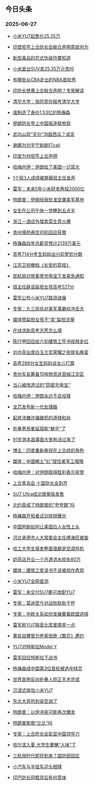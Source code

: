 ## 今日头条 
### 2025-06-27

+ [小米YU7起售价25.35万](https://www.toutiao.com/trending/7520251928975298057/?category_name=topic_innerflow&event_type=hot_board&log_pb=%257B%2522category_name%2522%253A%2522topic_innerflow%2522%252C%2522cluster_type%2522%253A%25221%2522%252C%2522enter_from%2522%253A%2522click_category%2522%252C%2522entrance_hotspot%2522%253A%2522outside%2522%252C%2522event_type%2522%253A%2522hot_board%2522%252C%2522hot_board_cluster_id%2522%253A%25227520251928975298057%2522%252C%2522hot_board_impr_id%2522%253A%2522202506270014043B7C47704B200BB1F0FD%2522%252C%2522jump_page%2522%253A%2522hot_board_page%2522%252C%2522location%2522%253A%2522news_hot_card%2522%252C%2522page_location%2522%253A%2522hot_board_page%2522%252C%2522rank%2522%253A%25221%2522%252C%2522source%2522%253A%2522trending_tab%2522%252C%2522style_id%2522%253A%252240132%2522%252C%2522title%2522%253A%2522%25E5%25B0%258F%25E7%25B1%25B3YU7%25E8%25B5%25B7%25E5%2594%25AE%25E4%25BB%25B725.35%25E4%25B8%2587%2522%257D&rank=1&style_id=40132&topic_id=7520251928975298057)

+ [印度拒签上合防长会联合声明意欲何为](https://www.toutiao.com/trending/7520169587246108196/?category_name=topic_innerflow&event_type=hot_board&log_pb=%257B%2522category_name%2522%253A%2522topic_innerflow%2522%252C%2522cluster_type%2522%253A%252213%2522%252C%2522enter_from%2522%253A%2522click_category%2522%252C%2522entrance_hotspot%2522%253A%2522outside%2522%252C%2522event_type%2522%253A%2522hot_board%2522%252C%2522hot_board_cluster_id%2522%253A%25227520169587246108196%2522%252C%2522hot_board_impr_id%2522%253A%2522202506270014043B7C47704B200BB1F0FD%2522%252C%2522jump_page%2522%253A%2522hot_board_page%2522%252C%2522location%2522%253A%2522news_hot_card%2522%252C%2522page_location%2522%253A%2522hot_board_page%2522%252C%2522rank%2522%253A%25222%2522%252C%2522source%2522%253A%2522trending_tab%2522%252C%2522style_id%2522%253A%252240132%2522%252C%2522title%2522%253A%2522%25E5%258D%25B0%25E5%25BA%25A6%25E6%258B%2592%25E7%25AD%25BE%25E4%25B8%258A%25E5%2590%2588%25E9%2598%25B2%25E9%2595%25BF%25E4%25BC%259A%25E8%2581%2594%25E5%2590%2588%25E5%25A3%25B0%25E6%2598%258E%25E6%2584%258F%25E6%25AC%25B2%25E4%25BD%2595%25E4%25B8%25BA%2522%257D&rank=2&style_id=40132&topic_id=7520169587246108196)

+ [新型毒品的花式伪装你要知道](https://www.toutiao.com/video/7520182144321339955)

+ [小米首台SUV卖25.35万元贵吗](https://www.toutiao.com/trending/7520254753058590217/?category_name=topic_innerflow&event_type=hot_board&log_pb=%257B%2522category_name%2522%253A%2522topic_innerflow%2522%252C%2522cluster_type%2522%253A%25222%2522%252C%2522enter_from%2522%253A%2522click_category%2522%252C%2522entrance_hotspot%2522%253A%2522outside%2522%252C%2522event_type%2522%253A%2522hot_board%2522%252C%2522hot_board_cluster_id%2522%253A%25227520254753058590217%2522%252C%2522hot_board_impr_id%2522%253A%2522202506270014043B7C47704B200BB1F0FD%2522%252C%2522jump_page%2522%253A%2522hot_board_page%2522%252C%2522location%2522%253A%2522news_hot_card%2522%252C%2522page_location%2522%253A%2522hot_board_page%2522%252C%2522rank%2522%253A%25224%2522%252C%2522source%2522%253A%2522trending_tab%2522%252C%2522style_id%2522%253A%252240132%2522%252C%2522title%2522%253A%2522%25E5%25B0%258F%25E7%25B1%25B3%25E9%25A6%2596%25E5%258F%25B0SUV%25E5%258D%259625.35%25E4%25B8%2587%25E5%2585%2583%25E8%25B4%25B5%25E5%2590%2597%2522%257D&rank=4&style_id=40132&topic_id=7520254753058590217)

+ [有哪些从CBA走出的NBA首轮秀](https://www.toutiao.com/trending/7520080262722650153/?category_name=topic_innerflow&event_type=hot_board&log_pb=%257B%2522category_name%2522%253A%2522topic_innerflow%2522%252C%2522cluster_type%2522%253A%25226%2522%252C%2522enter_from%2522%253A%2522click_category%2522%252C%2522entrance_hotspot%2522%253A%2522outside%2522%252C%2522event_type%2522%253A%2522hot_board%2522%252C%2522hot_board_cluster_id%2522%253A%25227520080262722650153%2522%252C%2522hot_board_impr_id%2522%253A%2522202506270014043B7C47704B200BB1F0FD%2522%252C%2522jump_page%2522%253A%2522hot_board_page%2522%252C%2522location%2522%253A%2522news_hot_card%2522%252C%2522page_location%2522%253A%2522hot_board_page%2522%252C%2522rank%2522%253A%25225%2522%252C%2522source%2522%253A%2522trending_tab%2522%252C%2522style_id%2522%253A%252240132%2522%252C%2522title%2522%253A%2522%25E6%259C%2589%25E5%2593%25AA%25E4%25BA%259B%25E4%25BB%258ECBA%25E8%25B5%25B0%25E5%2587%25BA%25E7%259A%2584NBA%25E9%25A6%2596%25E8%25BD%25AE%25E7%25A7%2580%2522%257D&rank=5&style_id=40132&topic_id=7520080262722650153)

+ [印防长搅黄上合联合声明？专家解读](https://www.toutiao.com/trending/7520187775543414308/?category_name=topic_innerflow&event_type=hot_board&log_pb=%257B%2522category_name%2522%253A%2522topic_innerflow%2522%252C%2522cluster_type%2522%253A%252213%2522%252C%2522enter_from%2522%253A%2522click_category%2522%252C%2522entrance_hotspot%2522%253A%2522outside%2522%252C%2522event_type%2522%253A%2522hot_board%2522%252C%2522hot_board_cluster_id%2522%253A%25227520187775543414308%2522%252C%2522hot_board_impr_id%2522%253A%2522202506270014043B7C47704B200BB1F0FD%2522%252C%2522jump_page%2522%253A%2522hot_board_page%2522%252C%2522location%2522%253A%2522news_hot_card%2522%252C%2522page_location%2522%253A%2522hot_board_page%2522%252C%2522rank%2522%253A%25226%2522%252C%2522source%2522%253A%2522trending_tab%2522%252C%2522style_id%2522%253A%252240132%2522%252C%2522title%2522%253A%2522%25E5%258D%25B0%25E9%2598%25B2%25E9%2595%25BF%25E6%2590%2585%25E9%25BB%2584%25E4%25B8%258A%25E5%2590%2588%25E8%2581%2594%25E5%2590%2588%25E5%25A3%25B0%25E6%2598%258E%25EF%25BC%259F%25E4%25B8%2593%25E5%25AE%25B6%25E8%25A7%25A3%25E8%25AF%25BB%2522%257D&rank=6&style_id=40132&topic_id=7520187775543414308)

+ [清华大学：我同意你报考清华大学](https://www.toutiao.com/trending/7519676493371293735/?category_name=topic_innerflow&event_type=hot_board&log_pb=%257B%2522category_name%2522%253A%2522topic_innerflow%2522%252C%2522cluster_type%2522%253A%25221%2522%252C%2522enter_from%2522%253A%2522click_category%2522%252C%2522entrance_hotspot%2522%253A%2522outside%2522%252C%2522event_type%2522%253A%2522hot_board%2522%252C%2522hot_board_cluster_id%2522%253A%25227519676493371293735%2522%252C%2522hot_board_impr_id%2522%253A%2522202506270014043B7C47704B200BB1F0FD%2522%252C%2522jump_page%2522%253A%2522hot_board_page%2522%252C%2522location%2522%253A%2522news_hot_card%2522%252C%2522page_location%2522%253A%2522hot_board_page%2522%252C%2522rank%2522%253A%25227%2522%252C%2522source%2522%253A%2522trending_tab%2522%252C%2522style_id%2522%253A%252240132%2522%252C%2522title%2522%253A%2522%25E6%25B8%2585%25E5%258D%258E%25E5%25A4%25A7%25E5%25AD%25A6%25EF%25BC%259A%25E6%2588%2591%25E5%2590%258C%25E6%2584%258F%25E4%25BD%25A0%25E6%258A%25A5%25E8%2580%2583%25E6%25B8%2585%25E5%258D%258E%25E5%25A4%25A7%25E5%25AD%25A6%2522%257D&rank=7&style_id=40132&topic_id=7519676493371293735)

+ [谁制造了身价1.53亿的杨瀚森](https://www.toutiao.com/trending/7520133750194179620/?category_name=topic_innerflow&event_type=hot_board&log_pb=%257B%2522category_name%2522%253A%2522topic_innerflow%2522%252C%2522cluster_type%2522%253A%252213%2522%252C%2522enter_from%2522%253A%2522click_category%2522%252C%2522entrance_hotspot%2522%253A%2522outside%2522%252C%2522event_type%2522%253A%2522hot_board%2522%252C%2522hot_board_cluster_id%2522%253A%25227520133750194179620%2522%252C%2522hot_board_impr_id%2522%253A%2522202506270014043B7C47704B200BB1F0FD%2522%252C%2522jump_page%2522%253A%2522hot_board_page%2522%252C%2522location%2522%253A%2522news_hot_card%2522%252C%2522page_location%2522%253A%2522hot_board_page%2522%252C%2522rank%2522%253A%25228%2522%252C%2522source%2522%253A%2522trending_tab%2522%252C%2522style_id%2522%253A%252240132%2522%252C%2522title%2522%253A%2522%25E8%25B0%2581%25E5%2588%25B6%25E9%2580%25A0%25E4%25BA%2586%25E8%25BA%25AB%25E4%25BB%25B71.53%25E4%25BA%25BF%25E7%259A%2584%25E6%259D%25A8%25E7%2580%259A%25E6%25A3%25AE%2522%257D&rank=8&style_id=40132&topic_id=7520133750194179620)

+ [伊朗防长登上中国驱逐舰参观](https://www.toutiao.com/trending/7519807900039561227/?category_name=topic_innerflow&event_type=hot_board&log_pb=%257B%2522category_name%2522%253A%2522topic_innerflow%2522%252C%2522cluster_type%2522%253A%25222%2522%252C%2522enter_from%2522%253A%2522click_category%2522%252C%2522entrance_hotspot%2522%253A%2522outside%2522%252C%2522event_type%2522%253A%2522hot_board%2522%252C%2522hot_board_cluster_id%2522%253A%25227519807900039561227%2522%252C%2522hot_board_impr_id%2522%253A%2522202506270014043B7C47704B200BB1F0FD%2522%252C%2522jump_page%2522%253A%2522hot_board_page%2522%252C%2522location%2522%253A%2522news_hot_card%2522%252C%2522page_location%2522%253A%2522hot_board_page%2522%252C%2522rank%2522%253A%25229%2522%252C%2522source%2522%253A%2522trending_tab%2522%252C%2522style_id%2522%253A%252240132%2522%252C%2522title%2522%253A%2522%25E4%25BC%258A%25E6%259C%2597%25E9%2598%25B2%25E9%2595%25BF%25E7%2599%25BB%25E4%25B8%258A%25E4%25B8%25AD%25E5%259B%25BD%25E9%25A9%25B1%25E9%2580%2590%25E8%2588%25B0%25E5%258F%2582%25E8%25A7%2582%2522%257D&rank=9&style_id=40132&topic_id=7519807900039561227)

+ [武功山现“天价”泡面西瓜？谣言](https://www.toutiao.com/trending/7520047445863137331/?category_name=topic_innerflow&event_type=hot_board&log_pb=%257B%2522category_name%2522%253A%2522topic_innerflow%2522%252C%2522cluster_type%2522%253A%25226%2522%252C%2522enter_from%2522%253A%2522click_category%2522%252C%2522entrance_hotspot%2522%253A%2522outside%2522%252C%2522event_type%2522%253A%2522hot_board%2522%252C%2522hot_board_cluster_id%2522%253A%25227520047445863137331%2522%252C%2522hot_board_impr_id%2522%253A%2522202506270014043B7C47704B200BB1F0FD%2522%252C%2522jump_page%2522%253A%2522hot_board_page%2522%252C%2522location%2522%253A%2522news_hot_card%2522%252C%2522page_location%2522%253A%2522hot_board_page%2522%252C%2522rank%2522%253A%252210%2522%252C%2522source%2522%253A%2522trending_tab%2522%252C%2522style_id%2522%253A%252240132%2522%252C%2522title%2522%253A%2522%25E6%25AD%25A6%25E5%258A%259F%25E5%25B1%25B1%25E7%258E%25B0%25E2%2580%259C%25E5%25A4%25A9%25E4%25BB%25B7%25E2%2580%259D%25E6%25B3%25A1%25E9%259D%25A2%25E8%25A5%25BF%25E7%2593%259C%25EF%25BC%259F%25E8%25B0%25A3%25E8%25A8%2580%2522%257D&rank=10&style_id=40132&topic_id=7520047445863137331)

+ [谢娜为刘宇宁新剧打call](https://www.toutiao.com/trending/7520186107485650998/?category_name=topic_innerflow&event_type=hot_board&log_pb=%257B%2522category_name%2522%253A%2522topic_innerflow%2522%252C%2522cluster_type%2522%253A%25226%2522%252C%2522enter_from%2522%253A%2522click_category%2522%252C%2522entrance_hotspot%2522%253A%2522outside%2522%252C%2522event_type%2522%253A%2522hot_board%2522%252C%2522hot_board_cluster_id%2522%253A%25227520186107485650998%2522%252C%2522hot_board_impr_id%2522%253A%2522202506270014043B7C47704B200BB1F0FD%2522%252C%2522jump_page%2522%253A%2522hot_board_page%2522%252C%2522location%2522%253A%2522news_hot_card%2522%252C%2522page_location%2522%253A%2522hot_board_page%2522%252C%2522rank%2522%253A%252211%2522%252C%2522source%2522%253A%2522trending_tab%2522%252C%2522style_id%2522%253A%252240132%2522%252C%2522title%2522%253A%2522%25E8%25B0%25A2%25E5%25A8%259C%25E4%25B8%25BA%25E5%2588%2598%25E5%25AE%2587%25E5%25AE%2581%25E6%2596%25B0%25E5%2589%25A7%25E6%2589%2593call%2522%257D&rank=11&style_id=40132&topic_id=7520186107485650998)

+ [印度为何拒签上合声明](https://www.toutiao.com/trending/7520204520857538111/?category_name=topic_innerflow&event_type=hot_board&log_pb=%257B%2522category_name%2522%253A%2522topic_innerflow%2522%252C%2522cluster_type%2522%253A%252213%2522%252C%2522enter_from%2522%253A%2522click_category%2522%252C%2522entrance_hotspot%2522%253A%2522outside%2522%252C%2522event_type%2522%253A%2522hot_board%2522%252C%2522hot_board_cluster_id%2522%253A%25227520204520857538111%2522%252C%2522hot_board_impr_id%2522%253A%2522202506270014043B7C47704B200BB1F0FD%2522%252C%2522jump_page%2522%253A%2522hot_board_page%2522%252C%2522location%2522%253A%2522news_hot_card%2522%252C%2522page_location%2522%253A%2522hot_board_page%2522%252C%2522rank%2522%253A%252212%2522%252C%2522source%2522%253A%2522trending_tab%2522%252C%2522style_id%2522%253A%252240132%2522%252C%2522title%2522%253A%2522%25E5%258D%25B0%25E5%25BA%25A6%25E4%25B8%25BA%25E4%25BD%2595%25E6%258B%2592%25E7%25AD%25BE%25E4%25B8%258A%25E5%2590%2588%25E5%25A3%25B0%25E6%2598%258E%2522%257D&rank=12&style_id=40132&topic_id=7520204520857538111)

+ [哈梅内伊：伊朗给了美国一记耳光](https://www.toutiao.com/trending/7520225848742546990/?category_name=topic_innerflow&event_type=hot_board&log_pb=%257B%2522category_name%2522%253A%2522topic_innerflow%2522%252C%2522cluster_type%2522%253A%25222%2522%252C%2522enter_from%2522%253A%2522click_category%2522%252C%2522entrance_hotspot%2522%253A%2522outside%2522%252C%2522event_type%2522%253A%2522hot_board%2522%252C%2522hot_board_cluster_id%2522%253A%25227520225848742546990%2522%252C%2522hot_board_impr_id%2522%253A%2522202506270014043B7C47704B200BB1F0FD%2522%252C%2522jump_page%2522%253A%2522hot_board_page%2522%252C%2522location%2522%253A%2522news_hot_card%2522%252C%2522page_location%2522%253A%2522hot_board_page%2522%252C%2522rank%2522%253A%252213%2522%252C%2522source%2522%253A%2522trending_tab%2522%252C%2522style_id%2522%253A%252240132%2522%252C%2522title%2522%253A%2522%25E5%2593%2588%25E6%25A2%2585%25E5%2586%2585%25E4%25BC%258A%25EF%25BC%259A%25E4%25BC%258A%25E6%259C%2597%25E7%25BB%2599%25E4%25BA%2586%25E7%25BE%258E%25E5%259B%25BD%25E4%25B8%2580%25E8%25AE%25B0%25E8%2580%25B3%25E5%2585%2589%2522%257D&rank=13&style_id=40132&topic_id=7520225848742546990)

+ [1个班3人成绩被屏蔽班主任发声](https://www.toutiao.com/trending/7519504552064827433/?category_name=topic_innerflow&event_type=hot_board&log_pb=%257B%2522category_name%2522%253A%2522topic_innerflow%2522%252C%2522cluster_type%2522%253A%25221%2522%252C%2522enter_from%2522%253A%2522click_category%2522%252C%2522entrance_hotspot%2522%253A%2522outside%2522%252C%2522event_type%2522%253A%2522hot_board%2522%252C%2522hot_board_cluster_id%2522%253A%25227519504552064827433%2522%252C%2522hot_board_impr_id%2522%253A%2522202506270014043B7C47704B200BB1F0FD%2522%252C%2522jump_page%2522%253A%2522hot_board_page%2522%252C%2522location%2522%253A%2522news_hot_card%2522%252C%2522page_location%2522%253A%2522hot_board_page%2522%252C%2522rank%2522%253A%252214%2522%252C%2522source%2522%253A%2522trending_tab%2522%252C%2522style_id%2522%253A%252240132%2522%252C%2522title%2522%253A%25221%25E4%25B8%25AA%25E7%258F%25AD3%25E4%25BA%25BA%25E6%2588%2590%25E7%25BB%25A9%25E8%25A2%25AB%25E5%25B1%258F%25E8%2594%25BD%25E7%258F%25AD%25E4%25B8%25BB%25E4%25BB%25BB%25E5%258F%2591%25E5%25A3%25B0%2522%257D&rank=14&style_id=40132&topic_id=7519504552064827433)

+ [雷军：未来5年小米研发再投2000亿](https://www.toutiao.com/trending/7520224972363795977/?category_name=topic_innerflow&event_type=hot_board&log_pb=%257B%2522category_name%2522%253A%2522topic_innerflow%2522%252C%2522cluster_type%2522%253A%25222%2522%252C%2522enter_from%2522%253A%2522click_category%2522%252C%2522entrance_hotspot%2522%253A%2522outside%2522%252C%2522event_type%2522%253A%2522hot_board%2522%252C%2522hot_board_cluster_id%2522%253A%25227520224972363795977%2522%252C%2522hot_board_impr_id%2522%253A%2522202506270014043B7C47704B200BB1F0FD%2522%252C%2522jump_page%2522%253A%2522hot_board_page%2522%252C%2522location%2522%253A%2522news_hot_card%2522%252C%2522page_location%2522%253A%2522hot_board_page%2522%252C%2522rank%2522%253A%252215%2522%252C%2522source%2522%253A%2522trending_tab%2522%252C%2522style_id%2522%253A%252240132%2522%252C%2522title%2522%253A%2522%25E9%259B%25B7%25E5%2586%259B%25EF%25BC%259A%25E6%259C%25AA%25E6%259D%25A55%25E5%25B9%25B4%25E5%25B0%258F%25E7%25B1%25B3%25E7%25A0%2594%25E5%258F%2591%25E5%2586%258D%25E6%258A%25952000%25E4%25BA%25BF%2522%257D&rank=15&style_id=40132&topic_id=7520224972363795977)

+ [特朗普：伊朗经我批准空袭美军基地](https://www.toutiao.com/trending/7519919457469693989/?category_name=topic_innerflow&event_type=hot_board&log_pb=%257B%2522category_name%2522%253A%2522topic_innerflow%2522%252C%2522cluster_type%2522%253A%25222%2522%252C%2522enter_from%2522%253A%2522click_category%2522%252C%2522entrance_hotspot%2522%253A%2522outside%2522%252C%2522event_type%2522%253A%2522hot_board%2522%252C%2522hot_board_cluster_id%2522%253A%25227519919457469693989%2522%252C%2522hot_board_impr_id%2522%253A%2522202506270014043B7C47704B200BB1F0FD%2522%252C%2522jump_page%2522%253A%2522hot_board_page%2522%252C%2522location%2522%253A%2522news_hot_card%2522%252C%2522page_location%2522%253A%2522hot_board_page%2522%252C%2522rank%2522%253A%252216%2522%252C%2522source%2522%253A%2522trending_tab%2522%252C%2522style_id%2522%253A%252240132%2522%252C%2522title%2522%253A%2522%25E7%2589%25B9%25E6%259C%2597%25E6%2599%25AE%25EF%25BC%259A%25E4%25BC%258A%25E6%259C%2597%25E7%25BB%258F%25E6%2588%2591%25E6%2589%25B9%25E5%2587%2586%25E7%25A9%25BA%25E8%25A2%25AD%25E7%25BE%258E%25E5%2586%259B%25E5%259F%25BA%25E5%259C%25B0%2522%257D&rank=16&style_id=40132&topic_id=7519919457469693989)

+ [女生在公司午休一觉睡到五点半](https://www.toutiao.com/trending/7519714766681292854/?category_name=topic_innerflow&event_type=hot_board&log_pb=%257B%2522category_name%2522%253A%2522topic_innerflow%2522%252C%2522cluster_type%2522%253A%25226%2522%252C%2522enter_from%2522%253A%2522click_category%2522%252C%2522entrance_hotspot%2522%253A%2522outside%2522%252C%2522event_type%2522%253A%2522hot_board%2522%252C%2522hot_board_cluster_id%2522%253A%25227519714766681292854%2522%252C%2522hot_board_impr_id%2522%253A%2522202506270014043B7C47704B200BB1F0FD%2522%252C%2522jump_page%2522%253A%2522hot_board_page%2522%252C%2522location%2522%253A%2522news_hot_card%2522%252C%2522page_location%2522%253A%2522hot_board_page%2522%252C%2522rank%2522%253A%252217%2522%252C%2522source%2522%253A%2522trending_tab%2522%252C%2522style_id%2522%253A%252240132%2522%252C%2522title%2522%253A%2522%25E5%25A5%25B3%25E7%2594%259F%25E5%259C%25A8%25E5%2585%25AC%25E5%258F%25B8%25E5%258D%2588%25E4%25BC%2591%25E4%25B8%2580%25E8%25A7%2589%25E7%259D%25A1%25E5%2588%25B0%25E4%25BA%2594%25E7%2582%25B9%25E5%258D%258A%2522%257D&rank=17&style_id=40132&topic_id=7519714766681292854)

+ [浙江一酒店外摆卖菜生意火爆](https://www.toutiao.com/trending/7520084863324815396/?category_name=topic_innerflow&event_type=hot_board&log_pb=%257B%2522category_name%2522%253A%2522topic_innerflow%2522%252C%2522cluster_type%2522%253A%25226%2522%252C%2522enter_from%2522%253A%2522click_category%2522%252C%2522entrance_hotspot%2522%253A%2522outside%2522%252C%2522event_type%2522%253A%2522hot_board%2522%252C%2522hot_board_cluster_id%2522%253A%25227520084863324815396%2522%252C%2522hot_board_impr_id%2522%253A%2522202506270014043B7C47704B200BB1F0FD%2522%252C%2522jump_page%2522%253A%2522hot_board_page%2522%252C%2522location%2522%253A%2522news_hot_card%2522%252C%2522page_location%2522%253A%2522hot_board_page%2522%252C%2522rank%2522%253A%252218%2522%252C%2522source%2522%253A%2522trending_tab%2522%252C%2522style_id%2522%253A%252240132%2522%252C%2522title%2522%253A%2522%25E6%25B5%2599%25E6%25B1%259F%25E4%25B8%2580%25E9%2585%2592%25E5%25BA%2597%25E5%25A4%2596%25E6%2591%2586%25E5%258D%2596%25E8%258F%259C%25E7%2594%259F%25E6%2584%258F%25E7%2581%25AB%25E7%2588%2586%2522%257D&rank=18&style_id=40132&topic_id=7520084863324815396)

+ [贵州塌桥悬空司机回应获救](https://www.toutiao.com/trending/7519535409253695499/?category_name=topic_innerflow&event_type=hot_board&log_pb=%257B%2522category_name%2522%253A%2522topic_innerflow%2522%252C%2522cluster_type%2522%253A%25221%2522%252C%2522enter_from%2522%253A%2522click_category%2522%252C%2522entrance_hotspot%2522%253A%2522outside%2522%252C%2522event_type%2522%253A%2522hot_board%2522%252C%2522hot_board_cluster_id%2522%253A%25227519535409253695499%2522%252C%2522hot_board_impr_id%2522%253A%2522202506270014043B7C47704B200BB1F0FD%2522%252C%2522jump_page%2522%253A%2522hot_board_page%2522%252C%2522location%2522%253A%2522news_hot_card%2522%252C%2522page_location%2522%253A%2522hot_board_page%2522%252C%2522rank%2522%253A%252219%2522%252C%2522source%2522%253A%2522trending_tab%2522%252C%2522style_id%2522%253A%252240132%2522%252C%2522title%2522%253A%2522%25E8%25B4%25B5%25E5%25B7%259E%25E5%25A1%258C%25E6%25A1%25A5%25E6%2582%25AC%25E7%25A9%25BA%25E5%258F%25B8%25E6%259C%25BA%25E5%259B%259E%25E5%25BA%2594%25E8%258E%25B7%25E6%2595%2591%2522%257D&rank=19&style_id=40132&topic_id=7519535409253695499)

+ [杨瀚森四年总薪资预计2139万美元](https://www.toutiao.com/trending/7520077390572408371/?category_name=topic_innerflow&event_type=hot_board&log_pb=%257B%2522category_name%2522%253A%2522topic_innerflow%2522%252C%2522cluster_type%2522%253A%25222%2522%252C%2522enter_from%2522%253A%2522click_category%2522%252C%2522entrance_hotspot%2522%253A%2522outside%2522%252C%2522event_type%2522%253A%2522hot_board%2522%252C%2522hot_board_cluster_id%2522%253A%25227520077390572408371%2522%252C%2522hot_board_impr_id%2522%253A%2522202506270014043B7C47704B200BB1F0FD%2522%252C%2522jump_page%2522%253A%2522hot_board_page%2522%252C%2522location%2522%253A%2522news_hot_card%2522%252C%2522page_location%2522%253A%2522hot_board_page%2522%252C%2522rank%2522%253A%252220%2522%252C%2522source%2522%253A%2522trending_tab%2522%252C%2522style_id%2522%253A%252240132%2522%252C%2522title%2522%253A%2522%25E6%259D%25A8%25E7%2580%259A%25E6%25A3%25AE%25E5%259B%259B%25E5%25B9%25B4%25E6%2580%25BB%25E8%2596%25AA%25E8%25B5%2584%25E9%25A2%2584%25E8%25AE%25A12139%25E4%25B8%2587%25E7%25BE%258E%25E5%2585%2583%2522%257D&rank=20&style_id=40132&topic_id=7520077390572408371)

+ [高考714分考生妈妈出分前梦到分数](https://www.toutiao.com/trending/7519708791001612338/?category_name=topic_innerflow&event_type=hot_board&log_pb=%257B%2522category_name%2522%253A%2522topic_innerflow%2522%252C%2522cluster_type%2522%253A%25226%2522%252C%2522enter_from%2522%253A%2522click_category%2522%252C%2522entrance_hotspot%2522%253A%2522outside%2522%252C%2522event_type%2522%253A%2522hot_board%2522%252C%2522hot_board_cluster_id%2522%253A%25227519708791001612338%2522%252C%2522hot_board_impr_id%2522%253A%2522202506270014043B7C47704B200BB1F0FD%2522%252C%2522jump_page%2522%253A%2522hot_board_page%2522%252C%2522location%2522%253A%2522news_hot_card%2522%252C%2522page_location%2522%253A%2522hot_board_page%2522%252C%2522rank%2522%253A%252221%2522%252C%2522source%2522%253A%2522trending_tab%2522%252C%2522style_id%2522%253A%252240132%2522%252C%2522title%2522%253A%2522%25E9%25AB%2598%25E8%2580%2583714%25E5%2588%2586%25E8%2580%2583%25E7%2594%259F%25E5%25A6%2588%25E5%25A6%2588%25E5%2587%25BA%25E5%2588%2586%25E5%2589%258D%25E6%25A2%25A6%25E5%2588%25B0%25E5%2588%2586%25E6%2595%25B0%2522%257D&rank=21&style_id=40132&topic_id=7519708791001612338)

+ [江苏卫视撤档《长安的荔枝》](https://www.toutiao.com/trending/7520038266557644819/?category_name=topic_innerflow&event_type=hot_board&log_pb=%257B%2522category_name%2522%253A%2522topic_innerflow%2522%252C%2522cluster_type%2522%253A%25226%2522%252C%2522enter_from%2522%253A%2522click_category%2522%252C%2522entrance_hotspot%2522%253A%2522outside%2522%252C%2522event_type%2522%253A%2522hot_board%2522%252C%2522hot_board_cluster_id%2522%253A%25227520038266557644819%2522%252C%2522hot_board_impr_id%2522%253A%2522202506270014043B7C47704B200BB1F0FD%2522%252C%2522jump_page%2522%253A%2522hot_board_page%2522%252C%2522location%2522%253A%2522news_hot_card%2522%252C%2522page_location%2522%253A%2522hot_board_page%2522%252C%2522rank%2522%253A%252222%2522%252C%2522source%2522%253A%2522trending_tab%2522%252C%2522style_id%2522%253A%252240132%2522%252C%2522title%2522%253A%2522%25E6%25B1%259F%25E8%258B%258F%25E5%258D%25AB%25E8%25A7%2586%25E6%2592%25A4%25E6%25A1%25A3%25E3%2580%258A%25E9%2595%25BF%25E5%25AE%2589%25E7%259A%2584%25E8%258D%2594%25E6%259E%259D%25E3%2580%258B%2522%257D&rank=22&style_id=40132&topic_id=7520038266557644819)

+ [民航局对旅客带充电宝下发紧急通知](https://www.toutiao.com/trending/7520119702333423635/?category_name=topic_innerflow&event_type=hot_board&log_pb=%257B%2522category_name%2522%253A%2522topic_innerflow%2522%252C%2522cluster_type%2522%253A%25222%2522%252C%2522enter_from%2522%253A%2522click_category%2522%252C%2522entrance_hotspot%2522%253A%2522outside%2522%252C%2522event_type%2522%253A%2522hot_board%2522%252C%2522hot_board_cluster_id%2522%253A%25227520119702333423635%2522%252C%2522hot_board_impr_id%2522%253A%2522202506270014043B7C47704B200BB1F0FD%2522%252C%2522jump_page%2522%253A%2522hot_board_page%2522%252C%2522location%2522%253A%2522news_hot_card%2522%252C%2522page_location%2522%253A%2522hot_board_page%2522%252C%2522rank%2522%253A%252223%2522%252C%2522source%2522%253A%2522trending_tab%2522%252C%2522style_id%2522%253A%252240132%2522%252C%2522title%2522%253A%2522%25E6%25B0%2591%25E8%2588%25AA%25E5%25B1%2580%25E5%25AF%25B9%25E6%2597%2585%25E5%25AE%25A2%25E5%25B8%25A6%25E5%2585%2585%25E7%2594%25B5%25E5%25AE%259D%25E4%25B8%258B%25E5%258F%2591%25E7%25B4%25A7%25E6%2580%25A5%25E9%2580%259A%25E7%259F%25A5%2522%257D&rank=23&style_id=40132&topic_id=7520119702333423635)

+ [班主任辟谣扁担女孩高考527分](https://www.toutiao.com/trending/7519446541258637351/?category_name=topic_innerflow&event_type=hot_board&log_pb=%257B%2522category_name%2522%253A%2522topic_innerflow%2522%252C%2522cluster_type%2522%253A%25226%2522%252C%2522enter_from%2522%253A%2522click_category%2522%252C%2522entrance_hotspot%2522%253A%2522outside%2522%252C%2522event_type%2522%253A%2522hot_board%2522%252C%2522hot_board_cluster_id%2522%253A%25227519446541258637351%2522%252C%2522hot_board_impr_id%2522%253A%2522202506270014043B7C47704B200BB1F0FD%2522%252C%2522jump_page%2522%253A%2522hot_board_page%2522%252C%2522location%2522%253A%2522news_hot_card%2522%252C%2522page_location%2522%253A%2522hot_board_page%2522%252C%2522rank%2522%253A%252224%2522%252C%2522source%2522%253A%2522trending_tab%2522%252C%2522style_id%2522%253A%252240132%2522%252C%2522title%2522%253A%2522%25E7%258F%25AD%25E4%25B8%25BB%25E4%25BB%25BB%25E8%25BE%259F%25E8%25B0%25A3%25E6%2589%2581%25E6%258B%2585%25E5%25A5%25B3%25E5%25AD%25A9%25E9%25AB%2598%25E8%2580%2583527%25E5%2588%2586%2522%257D&rank=24&style_id=40132&topic_id=7519446541258637351)

+ [雷军公布小米YU7路测进展](https://www.toutiao.com/trending/7519406024630485028/?category_name=topic_innerflow&event_type=hot_board&log_pb=%257B%2522category_name%2522%253A%2522topic_innerflow%2522%252C%2522cluster_type%2522%253A%25226%2522%252C%2522enter_from%2522%253A%2522click_category%2522%252C%2522entrance_hotspot%2522%253A%2522outside%2522%252C%2522event_type%2522%253A%2522hot_board%2522%252C%2522hot_board_cluster_id%2522%253A%25227519406024630485028%2522%252C%2522hot_board_impr_id%2522%253A%2522202506270014043B7C47704B200BB1F0FD%2522%252C%2522jump_page%2522%253A%2522hot_board_page%2522%252C%2522location%2522%253A%2522news_hot_card%2522%252C%2522page_location%2522%253A%2522hot_board_page%2522%252C%2522rank%2522%253A%252225%2522%252C%2522source%2522%253A%2522trending_tab%2522%252C%2522style_id%2522%253A%252240132%2522%252C%2522title%2522%253A%2522%25E9%259B%25B7%25E5%2586%259B%25E5%2585%25AC%25E5%25B8%2583%25E5%25B0%258F%25E7%25B1%25B3YU7%25E8%25B7%25AF%25E6%25B5%258B%25E8%25BF%259B%25E5%25B1%2595%2522%257D&rank=25&style_id=40132&topic_id=7519406024630485028)

+ [专家：九三阅兵对美军事霸权冲击大](https://www.toutiao.com/trending/7520117464538025510/?category_name=topic_innerflow&event_type=hot_board&log_pb=%257B%2522category_name%2522%253A%2522topic_innerflow%2522%252C%2522cluster_type%2522%253A%252213%2522%252C%2522enter_from%2522%253A%2522click_category%2522%252C%2522entrance_hotspot%2522%253A%2522outside%2522%252C%2522event_type%2522%253A%2522hot_board%2522%252C%2522hot_board_cluster_id%2522%253A%25227520117464538025510%2522%252C%2522hot_board_impr_id%2522%253A%2522202506270014043B7C47704B200BB1F0FD%2522%252C%2522jump_page%2522%253A%2522hot_board_page%2522%252C%2522location%2522%253A%2522news_hot_card%2522%252C%2522page_location%2522%253A%2522hot_board_page%2522%252C%2522rank%2522%253A%252226%2522%252C%2522source%2522%253A%2522trending_tab%2522%252C%2522style_id%2522%253A%252240132%2522%252C%2522title%2522%253A%2522%25E4%25B8%2593%25E5%25AE%25B6%25EF%25BC%259A%25E4%25B9%259D%25E4%25B8%2589%25E9%2598%2585%25E5%2585%25B5%25E5%25AF%25B9%25E7%25BE%258E%25E5%2586%259B%25E4%25BA%258B%25E9%259C%25B8%25E6%259D%2583%25E5%2586%25B2%25E5%2587%25BB%25E5%25A4%25A7%2522%257D&rank=26&style_id=40132&topic_id=7520117464538025510)

+ [媒体赞扁担女孩不“卖”扁担流量](https://www.toutiao.com/trending/7519538470956744754/?category_name=topic_innerflow&event_type=hot_board&log_pb=%257B%2522category_name%2522%253A%2522topic_innerflow%2522%252C%2522cluster_type%2522%253A%25220%2522%252C%2522enter_from%2522%253A%2522click_category%2522%252C%2522entrance_hotspot%2522%253A%2522outside%2522%252C%2522event_type%2522%253A%2522hot_board%2522%252C%2522hot_board_cluster_id%2522%253A%25227519538470956744754%2522%252C%2522hot_board_impr_id%2522%253A%2522202506270014043B7C47704B200BB1F0FD%2522%252C%2522jump_page%2522%253A%2522hot_board_page%2522%252C%2522location%2522%253A%2522news_hot_card%2522%252C%2522page_location%2522%253A%2522hot_board_page%2522%252C%2522rank%2522%253A%252227%2522%252C%2522source%2522%253A%2522trending_tab%2522%252C%2522style_id%2522%253A%252240132%2522%252C%2522title%2522%253A%2522%25E5%25AA%2592%25E4%25BD%2593%25E8%25B5%259E%25E6%2589%2581%25E6%258B%2585%25E5%25A5%25B3%25E5%25AD%25A9%25E4%25B8%258D%25E2%2580%259C%25E5%258D%2596%25E2%2580%259D%25E6%2589%2581%25E6%258B%2585%25E6%25B5%2581%25E9%2587%258F%2522%257D&rank=27&style_id=40132&topic_id=7519538470956744754)

+ [在线求助高考志愿怎么填](https://www.toutiao.com/trending/7519517537672036406/?category_name=topic_innerflow&event_type=hot_board&log_pb=%257B%2522category_name%2522%253A%2522topic_innerflow%2522%252C%2522cluster_type%2522%253A%25221%2522%252C%2522enter_from%2522%253A%2522click_category%2522%252C%2522entrance_hotspot%2522%253A%2522outside%2522%252C%2522event_type%2522%253A%2522hot_board%2522%252C%2522hot_board_cluster_id%2522%253A%25227519517537672036406%2522%252C%2522hot_board_impr_id%2522%253A%2522202506270014043B7C47704B200BB1F0FD%2522%252C%2522jump_page%2522%253A%2522hot_board_page%2522%252C%2522location%2522%253A%2522news_hot_card%2522%252C%2522page_location%2522%253A%2522hot_board_page%2522%252C%2522rank%2522%253A%252228%2522%252C%2522source%2522%253A%2522trending_tab%2522%252C%2522style_id%2522%253A%252240132%2522%252C%2522title%2522%253A%2522%25E5%259C%25A8%25E7%25BA%25BF%25E6%25B1%2582%25E5%258A%25A9%25E9%25AB%2598%25E8%2580%2583%25E5%25BF%2597%25E6%2584%25BF%25E6%2580%258E%25E4%25B9%2588%25E5%25A1%25AB%2522%257D&rank=28&style_id=40132&topic_id=7519517537672036406)

+ [陈行甲回应给六旬建筑工签书视频走红](https://www.toutiao.com/trending/7519495744861077555/?category_name=topic_innerflow&event_type=hot_board&log_pb=%257B%2522category_name%2522%253A%2522topic_innerflow%2522%252C%2522cluster_type%2522%253A%25226%2522%252C%2522enter_from%2522%253A%2522click_category%2522%252C%2522entrance_hotspot%2522%253A%2522outside%2522%252C%2522event_type%2522%253A%2522hot_board%2522%252C%2522hot_board_cluster_id%2522%253A%25227519495744861077555%2522%252C%2522hot_board_impr_id%2522%253A%2522202506270014043B7C47704B200BB1F0FD%2522%252C%2522jump_page%2522%253A%2522hot_board_page%2522%252C%2522location%2522%253A%2522news_hot_card%2522%252C%2522page_location%2522%253A%2522hot_board_page%2522%252C%2522rank%2522%253A%252229%2522%252C%2522source%2522%253A%2522trending_tab%2522%252C%2522style_id%2522%253A%252240132%2522%252C%2522title%2522%253A%2522%25E9%2599%2588%25E8%25A1%258C%25E7%2594%25B2%25E5%259B%259E%25E5%25BA%2594%25E7%25BB%2599%25E5%2585%25AD%25E6%2597%25AC%25E5%25BB%25BA%25E7%25AD%2591%25E5%25B7%25A5%25E7%25AD%25BE%25E4%25B9%25A6%25E8%25A7%2586%25E9%25A2%2591%25E8%25B5%25B0%25E7%25BA%25A2%2522%257D&rank=29&style_id=40132&topic_id=7519495744861077555)

+ [刘亦菲出席白玉兰奖荣耀之夜提名晚宴](https://www.toutiao.com/trending/7519566902050422823/?category_name=topic_innerflow&event_type=hot_board&log_pb=%257B%2522category_name%2522%253A%2522topic_innerflow%2522%252C%2522cluster_type%2522%253A%25226%2522%252C%2522enter_from%2522%253A%2522click_category%2522%252C%2522entrance_hotspot%2522%253A%2522outside%2522%252C%2522event_type%2522%253A%2522hot_board%2522%252C%2522hot_board_cluster_id%2522%253A%25227519566902050422823%2522%252C%2522hot_board_impr_id%2522%253A%2522202506270014043B7C47704B200BB1F0FD%2522%252C%2522jump_page%2522%253A%2522hot_board_page%2522%252C%2522location%2522%253A%2522news_hot_card%2522%252C%2522page_location%2522%253A%2522hot_board_page%2522%252C%2522rank%2522%253A%252230%2522%252C%2522source%2522%253A%2522trending_tab%2522%252C%2522style_id%2522%253A%252240132%2522%252C%2522title%2522%253A%2522%25E5%2588%2598%25E4%25BA%25A6%25E8%258F%25B2%25E5%2587%25BA%25E5%25B8%25AD%25E7%2599%25BD%25E7%258E%2589%25E5%2585%25B0%25E5%25A5%2596%25E8%258D%25A3%25E8%2580%2580%25E4%25B9%258B%25E5%25A4%259C%25E6%258F%2590%25E5%2590%258D%25E6%2599%259A%25E5%25AE%25B4%2522%257D&rank=30&style_id=40132&topic_id=7519566902050422823)

+ [高考288分女生妈妈谈女儿打算](https://www.toutiao.com/trending/7519753218264596516/?category_name=topic_innerflow&event_type=hot_board&log_pb=%257B%2522category_name%2522%253A%2522topic_innerflow%2522%252C%2522cluster_type%2522%253A%25226%2522%252C%2522enter_from%2522%253A%2522click_category%2522%252C%2522entrance_hotspot%2522%253A%2522outside%2522%252C%2522event_type%2522%253A%2522hot_board%2522%252C%2522hot_board_cluster_id%2522%253A%25227519753218264596516%2522%252C%2522hot_board_impr_id%2522%253A%2522202506270014043B7C47704B200BB1F0FD%2522%252C%2522jump_page%2522%253A%2522hot_board_page%2522%252C%2522location%2522%253A%2522news_hot_card%2522%252C%2522page_location%2522%253A%2522hot_board_page%2522%252C%2522rank%2522%253A%252231%2522%252C%2522source%2522%253A%2522trending_tab%2522%252C%2522style_id%2522%253A%252240132%2522%252C%2522title%2522%253A%2522%25E9%25AB%2598%25E8%2580%2583288%25E5%2588%2586%25E5%25A5%25B3%25E7%2594%259F%25E5%25A6%2588%25E5%25A6%2588%25E8%25B0%2588%25E5%25A5%25B3%25E5%2584%25BF%25E6%2589%2593%25E7%25AE%2597%2522%257D&rank=31&style_id=40132&topic_id=7519753218264596516)

+ [贵州车友筹备15吨物资送至榕江灾区](https://www.toutiao.com/trending/7519821090488287242/?category_name=topic_innerflow&event_type=hot_board&log_pb=%257B%2522category_name%2522%253A%2522topic_innerflow%2522%252C%2522cluster_type%2522%253A%25226%2522%252C%2522enter_from%2522%253A%2522click_category%2522%252C%2522entrance_hotspot%2522%253A%2522outside%2522%252C%2522event_type%2522%253A%2522hot_board%2522%252C%2522hot_board_cluster_id%2522%253A%25227519821090488287242%2522%252C%2522hot_board_impr_id%2522%253A%2522202506270014043B7C47704B200BB1F0FD%2522%252C%2522jump_page%2522%253A%2522hot_board_page%2522%252C%2522location%2522%253A%2522news_hot_card%2522%252C%2522page_location%2522%253A%2522hot_board_page%2522%252C%2522rank%2522%253A%252232%2522%252C%2522source%2522%253A%2522trending_tab%2522%252C%2522style_id%2522%253A%252240132%2522%252C%2522title%2522%253A%2522%25E8%25B4%25B5%25E5%25B7%259E%25E8%25BD%25A6%25E5%258F%258B%25E7%25AD%25B9%25E5%25A4%258715%25E5%2590%25A8%25E7%2589%25A9%25E8%25B5%2584%25E9%2580%2581%25E8%2587%25B3%25E6%25A6%2595%25E6%25B1%259F%25E7%2581%25BE%25E5%258C%25BA%2522%257D&rank=32&style_id=40132&topic_id=7519821090488287242)

+ [当心被改造过的“窃密充电宝”](https://www.toutiao.com/trending/7520155174729728038/?category_name=topic_innerflow&event_type=hot_board&log_pb=%257B%2522category_name%2522%253A%2522topic_innerflow%2522%252C%2522cluster_type%2522%253A%25226%2522%252C%2522enter_from%2522%253A%2522click_category%2522%252C%2522entrance_hotspot%2522%253A%2522outside%2522%252C%2522event_type%2522%253A%2522hot_board%2522%252C%2522hot_board_cluster_id%2522%253A%25227520155174729728038%2522%252C%2522hot_board_impr_id%2522%253A%2522202506270014043B7C47704B200BB1F0FD%2522%252C%2522jump_page%2522%253A%2522hot_board_page%2522%252C%2522location%2522%253A%2522news_hot_card%2522%252C%2522page_location%2522%253A%2522hot_board_page%2522%252C%2522rank%2522%253A%252233%2522%252C%2522source%2522%253A%2522trending_tab%2522%252C%2522style_id%2522%253A%252240132%2522%252C%2522title%2522%253A%2522%25E5%25BD%2593%25E5%25BF%2583%25E8%25A2%25AB%25E6%2594%25B9%25E9%2580%25A0%25E8%25BF%2587%25E7%259A%2584%25E2%2580%259C%25E7%25AA%2583%25E5%25AF%2586%25E5%2585%2585%25E7%2594%25B5%25E5%25AE%259D%25E2%2580%259D%2522%257D&rank=33&style_id=40132&topic_id=7520155174729728038)

+ [哈梅内伊：伊朗永远不会投降](https://www.toutiao.com/trending/7519314441830301737/?category_name=topic_innerflow&event_type=hot_board&log_pb=%257B%2522category_name%2522%253A%2522topic_innerflow%2522%252C%2522cluster_type%2522%253A%25226%2522%252C%2522enter_from%2522%253A%2522click_category%2522%252C%2522entrance_hotspot%2522%253A%2522outside%2522%252C%2522event_type%2522%253A%2522hot_board%2522%252C%2522hot_board_cluster_id%2522%253A%25227519314441830301737%2522%252C%2522hot_board_impr_id%2522%253A%2522202506270014043B7C47704B200BB1F0FD%2522%252C%2522jump_page%2522%253A%2522hot_board_page%2522%252C%2522location%2522%253A%2522news_hot_card%2522%252C%2522page_location%2522%253A%2522hot_board_page%2522%252C%2522rank%2522%253A%252234%2522%252C%2522source%2522%253A%2522trending_tab%2522%252C%2522style_id%2522%253A%252240132%2522%252C%2522title%2522%253A%2522%25E5%2593%2588%25E6%25A2%2585%25E5%2586%2585%25E4%25BC%258A%25EF%25BC%259A%25E4%25BC%258A%25E6%259C%2597%25E6%25B0%25B8%25E8%25BF%259C%25E4%25B8%258D%25E4%25BC%259A%25E6%258A%2595%25E9%2599%258D%2522%257D&rank=34&style_id=40132&topic_id=7519314441830301737)

+ [龙芯发布新一代处理器](https://www.toutiao.com/trending/7519039795022135359/?category_name=topic_innerflow&event_type=hot_board&log_pb=%257B%2522category_name%2522%253A%2522topic_innerflow%2522%252C%2522cluster_type%2522%253A%25220%2522%252C%2522enter_from%2522%253A%2522click_category%2522%252C%2522entrance_hotspot%2522%253A%2522outside%2522%252C%2522event_type%2522%253A%2522hot_board%2522%252C%2522hot_board_cluster_id%2522%253A%25227519039795022135359%2522%252C%2522hot_board_impr_id%2522%253A%2522202506270014043B7C47704B200BB1F0FD%2522%252C%2522jump_page%2522%253A%2522hot_board_page%2522%252C%2522location%2522%253A%2522news_hot_card%2522%252C%2522page_location%2522%253A%2522hot_board_page%2522%252C%2522rank%2522%253A%252235%2522%252C%2522source%2522%253A%2522trending_tab%2522%252C%2522style_id%2522%253A%252240132%2522%252C%2522title%2522%253A%2522%25E9%25BE%2599%25E8%258A%25AF%25E5%258F%2591%25E5%25B8%2583%25E6%2596%25B0%25E4%25B8%2580%25E4%25BB%25A3%25E5%25A4%2584%25E7%2590%2586%25E5%2599%25A8%2522%257D&rank=35&style_id=40132&topic_id=7519039795022135359)

+ [起底涉嫌诈骗被抓的道禄和尚](https://www.toutiao.com/trending/7520239878873828876/?category_name=topic_innerflow&event_type=hot_board&log_pb=%257B%2522category_name%2522%253A%2522topic_innerflow%2522%252C%2522cluster_type%2522%253A%252213%2522%252C%2522enter_from%2522%253A%2522click_category%2522%252C%2522entrance_hotspot%2522%253A%2522outside%2522%252C%2522event_type%2522%253A%2522hot_board%2522%252C%2522hot_board_cluster_id%2522%253A%25227520239878873828876%2522%252C%2522hot_board_impr_id%2522%253A%2522202506270014043B7C47704B200BB1F0FD%2522%252C%2522jump_page%2522%253A%2522hot_board_page%2522%252C%2522location%2522%253A%2522news_hot_card%2522%252C%2522page_location%2522%253A%2522hot_board_page%2522%252C%2522rank%2522%253A%252236%2522%252C%2522source%2522%253A%2522trending_tab%2522%252C%2522style_id%2522%253A%252240132%2522%252C%2522title%2522%253A%2522%25E8%25B5%25B7%25E5%25BA%2595%25E6%25B6%2589%25E5%25AB%258C%25E8%25AF%2588%25E9%25AA%2597%25E8%25A2%25AB%25E6%258A%2593%25E7%259A%2584%25E9%2581%2593%25E7%25A6%2584%25E5%2592%258C%25E5%25B0%259A%2522%257D&rank=36&style_id=40132&topic_id=7520239878873828876)

+ [折叠男孩姜延琛能“躺平”了](https://www.toutiao.com/trending/7519434349159252006/?category_name=topic_innerflow&event_type=hot_board&log_pb=%257B%2522category_name%2522%253A%2522topic_innerflow%2522%252C%2522cluster_type%2522%253A%25226%2522%252C%2522enter_from%2522%253A%2522click_category%2522%252C%2522entrance_hotspot%2522%253A%2522outside%2522%252C%2522event_type%2522%253A%2522hot_board%2522%252C%2522hot_board_cluster_id%2522%253A%25227519434349159252006%2522%252C%2522hot_board_impr_id%2522%253A%2522202506270014043B7C47704B200BB1F0FD%2522%252C%2522jump_page%2522%253A%2522hot_board_page%2522%252C%2522location%2522%253A%2522news_hot_card%2522%252C%2522page_location%2522%253A%2522hot_board_page%2522%252C%2522rank%2522%253A%252237%2522%252C%2522source%2522%253A%2522trending_tab%2522%252C%2522style_id%2522%253A%252240132%2522%252C%2522title%2522%253A%2522%25E6%258A%2598%25E5%258F%25A0%25E7%2594%25B7%25E5%25AD%25A9%25E5%25A7%259C%25E5%25BB%25B6%25E7%2590%259B%25E8%2583%25BD%25E2%2580%259C%25E8%25BA%25BA%25E5%25B9%25B3%25E2%2580%259D%25E4%25BA%2586%2522%257D&rank=37&style_id=40132&topic_id=7519434349159252006)

+ [91岁游本昌露面大笑称活过来了](https://www.toutiao.com/trending/7520060786878955561/?category_name=topic_innerflow&event_type=hot_board&log_pb=%257B%2522category_name%2522%253A%2522topic_innerflow%2522%252C%2522cluster_type%2522%253A%25226%2522%252C%2522enter_from%2522%253A%2522click_category%2522%252C%2522entrance_hotspot%2522%253A%2522outside%2522%252C%2522event_type%2522%253A%2522hot_board%2522%252C%2522hot_board_cluster_id%2522%253A%25227520060786878955561%2522%252C%2522hot_board_impr_id%2522%253A%2522202506270014043B7C47704B200BB1F0FD%2522%252C%2522jump_page%2522%253A%2522hot_board_page%2522%252C%2522location%2522%253A%2522news_hot_card%2522%252C%2522page_location%2522%253A%2522hot_board_page%2522%252C%2522rank%2522%253A%252238%2522%252C%2522source%2522%253A%2522trending_tab%2522%252C%2522style_id%2522%253A%252240132%2522%252C%2522title%2522%253A%252291%25E5%25B2%2581%25E6%25B8%25B8%25E6%259C%25AC%25E6%2598%258C%25E9%259C%25B2%25E9%259D%25A2%25E5%25A4%25A7%25E7%25AC%2591%25E7%25A7%25B0%25E6%25B4%25BB%25E8%25BF%2587%25E6%259D%25A5%25E4%25BA%2586%2522%257D&rank=38&style_id=40132&topic_id=7520060786878955561)

+ [博主：印度重新审视在上合组织角色](https://www.toutiao.com/trending/7520166531720810025/?category_name=topic_innerflow&event_type=hot_board&log_pb=%257B%2522category_name%2522%253A%2522topic_innerflow%2522%252C%2522cluster_type%2522%253A%252213%2522%252C%2522enter_from%2522%253A%2522click_category%2522%252C%2522entrance_hotspot%2522%253A%2522outside%2522%252C%2522event_type%2522%253A%2522hot_board%2522%252C%2522hot_board_cluster_id%2522%253A%25227520166531720810025%2522%252C%2522hot_board_impr_id%2522%253A%2522202506270014043B7C47704B200BB1F0FD%2522%252C%2522jump_page%2522%253A%2522hot_board_page%2522%252C%2522location%2522%253A%2522news_hot_card%2522%252C%2522page_location%2522%253A%2522hot_board_page%2522%252C%2522rank%2522%253A%252239%2522%252C%2522source%2522%253A%2522trending_tab%2522%252C%2522style_id%2522%253A%252240132%2522%252C%2522title%2522%253A%2522%25E5%258D%259A%25E4%25B8%25BB%25EF%25BC%259A%25E5%258D%25B0%25E5%25BA%25A6%25E9%2587%258D%25E6%2596%25B0%25E5%25AE%25A1%25E8%25A7%2586%25E5%259C%25A8%25E4%25B8%258A%25E5%2590%2588%25E7%25BB%2584%25E7%25BB%2587%25E8%25A7%2592%25E8%2589%25B2%2522%257D&rank=39&style_id=40132&topic_id=7520166531720810025)

+ [媒体：中国稀土“钐”捏住美军工咽喉](https://www.toutiao.com/trending/7520192944003878409/?category_name=topic_innerflow&event_type=hot_board&log_pb=%257B%2522category_name%2522%253A%2522topic_innerflow%2522%252C%2522cluster_type%2522%253A%252213%2522%252C%2522enter_from%2522%253A%2522click_category%2522%252C%2522entrance_hotspot%2522%253A%2522outside%2522%252C%2522event_type%2522%253A%2522hot_board%2522%252C%2522hot_board_cluster_id%2522%253A%25227520192944003878409%2522%252C%2522hot_board_impr_id%2522%253A%2522202506270014043B7C47704B200BB1F0FD%2522%252C%2522jump_page%2522%253A%2522hot_board_page%2522%252C%2522location%2522%253A%2522news_hot_card%2522%252C%2522page_location%2522%253A%2522hot_board_page%2522%252C%2522rank%2522%253A%252240%2522%252C%2522source%2522%253A%2522trending_tab%2522%252C%2522style_id%2522%253A%252240132%2522%252C%2522title%2522%253A%2522%25E5%25AA%2592%25E4%25BD%2593%25EF%25BC%259A%25E4%25B8%25AD%25E5%259B%25BD%25E7%25A8%2580%25E5%259C%259F%25E2%2580%259C%25E9%2592%2590%25E2%2580%259D%25E6%258D%258F%25E4%25BD%258F%25E7%25BE%258E%25E5%2586%259B%25E5%25B7%25A5%25E5%2592%25BD%25E5%2596%2589%2522%257D&rank=40&style_id=40132&topic_id=7520192944003878409)

+ [哈梅内伊：对伊朗取得胜利表示祝贺](https://www.toutiao.com/trending/7519125043465584691/?category_name=topic_innerflow&event_type=hot_board&log_pb=%257B%2522category_name%2522%253A%2522topic_innerflow%2522%252C%2522cluster_type%2522%253A%25226%2522%252C%2522enter_from%2522%253A%2522click_category%2522%252C%2522entrance_hotspot%2522%253A%2522outside%2522%252C%2522event_type%2522%253A%2522hot_board%2522%252C%2522hot_board_cluster_id%2522%253A%25227519125043465584691%2522%252C%2522hot_board_impr_id%2522%253A%2522202506270014043B7C47704B200BB1F0FD%2522%252C%2522jump_page%2522%253A%2522hot_board_page%2522%252C%2522location%2522%253A%2522news_hot_card%2522%252C%2522page_location%2522%253A%2522hot_board_page%2522%252C%2522rank%2522%253A%252241%2522%252C%2522source%2522%253A%2522trending_tab%2522%252C%2522style_id%2522%253A%252240132%2522%252C%2522title%2522%253A%2522%25E5%2593%2588%25E6%25A2%2585%25E5%2586%2585%25E4%25BC%258A%25EF%25BC%259A%25E5%25AF%25B9%25E4%25BC%258A%25E6%259C%2597%25E5%258F%2596%25E5%25BE%2597%25E8%2583%259C%25E5%2588%25A9%25E8%25A1%25A8%25E7%25A4%25BA%25E7%25A5%259D%25E8%25B4%25BA%2522%257D&rank=41&style_id=40132&topic_id=7519125043465584691)

+ [上合青岛会 十国防长全到齐](https://www.toutiao.com/trending/7520095558854524991/?category_name=topic_innerflow&event_type=hot_board&log_pb=%257B%2522category_name%2522%253A%2522topic_innerflow%2522%252C%2522cluster_type%2522%253A%25220%2522%252C%2522enter_from%2522%253A%2522click_category%2522%252C%2522entrance_hotspot%2522%253A%2522outside%2522%252C%2522event_type%2522%253A%2522hot_board%2522%252C%2522hot_board_cluster_id%2522%253A%25227520095558854524991%2522%252C%2522hot_board_impr_id%2522%253A%2522202506270014043B7C47704B200BB1F0FD%2522%252C%2522jump_page%2522%253A%2522hot_board_page%2522%252C%2522location%2522%253A%2522news_hot_card%2522%252C%2522page_location%2522%253A%2522hot_board_page%2522%252C%2522rank%2522%253A%252242%2522%252C%2522source%2522%253A%2522trending_tab%2522%252C%2522style_id%2522%253A%252240132%2522%252C%2522title%2522%253A%2522%25E4%25B8%258A%25E5%2590%2588%25E9%259D%2592%25E5%25B2%259B%25E4%25BC%259A%2B%25E5%258D%2581%25E5%259B%25BD%25E9%2598%25B2%25E9%2595%25BF%25E5%2585%25A8%25E5%2588%25B0%25E9%25BD%2590%2522%257D&rank=42&style_id=40132&topic_id=7520095558854524991)

+ [SU7 Ultra纽北限量版发售](https://www.toutiao.com/trending/7519315392364609599/?category_name=topic_innerflow&event_type=hot_board&log_pb=%257B%2522category_name%2522%253A%2522topic_innerflow%2522%252C%2522cluster_type%2522%253A%25222%2522%252C%2522enter_from%2522%253A%2522click_category%2522%252C%2522entrance_hotspot%2522%253A%2522outside%2522%252C%2522event_type%2522%253A%2522hot_board%2522%252C%2522hot_board_cluster_id%2522%253A%25227519315392364609599%2522%252C%2522hot_board_impr_id%2522%253A%2522202506270014043B7C47704B200BB1F0FD%2522%252C%2522jump_page%2522%253A%2522hot_board_page%2522%252C%2522location%2522%253A%2522news_hot_card%2522%252C%2522page_location%2522%253A%2522hot_board_page%2522%252C%2522rank%2522%253A%252243%2522%252C%2522source%2522%253A%2522trending_tab%2522%252C%2522style_id%2522%253A%252240132%2522%252C%2522title%2522%253A%2522SU7%2BUltra%25E7%25BA%25BD%25E5%258C%2597%25E9%2599%2590%25E9%2587%258F%25E7%2589%2588%25E5%258F%2591%25E5%2594%25AE%2522%257D&rank=43&style_id=40132&topic_id=7519315392364609599)

+ [北约真成了特朗普的“夸夸群”吗](https://www.toutiao.com/trending/7520233766845959691/?category_name=topic_innerflow&event_type=hot_board&log_pb=%257B%2522category_name%2522%253A%2522topic_innerflow%2522%252C%2522cluster_type%2522%253A%252213%2522%252C%2522enter_from%2522%253A%2522click_category%2522%252C%2522entrance_hotspot%2522%253A%2522outside%2522%252C%2522event_type%2522%253A%2522hot_board%2522%252C%2522hot_board_cluster_id%2522%253A%25227520233766845959691%2522%252C%2522hot_board_impr_id%2522%253A%2522202506270014043B7C47704B200BB1F0FD%2522%252C%2522jump_page%2522%253A%2522hot_board_page%2522%252C%2522location%2522%253A%2522news_hot_card%2522%252C%2522page_location%2522%253A%2522hot_board_page%2522%252C%2522rank%2522%253A%252244%2522%252C%2522source%2522%253A%2522trending_tab%2522%252C%2522style_id%2522%253A%252240132%2522%252C%2522title%2522%253A%2522%25E5%258C%2597%25E7%25BA%25A6%25E7%259C%259F%25E6%2588%2590%25E4%25BA%2586%25E7%2589%25B9%25E6%259C%2597%25E6%2599%25AE%25E7%259A%2584%25E2%2580%259C%25E5%25A4%25B8%25E5%25A4%25B8%25E7%25BE%25A4%25E2%2580%259D%25E5%2590%2597%2522%257D&rank=44&style_id=40132&topic_id=7520233766845959691)

+ [杨瀚森开拓者试训视频曝光](https://www.toutiao.com/trending/7520196213522648627/?category_name=topic_innerflow&event_type=hot_board&log_pb=%257B%2522category_name%2522%253A%2522topic_innerflow%2522%252C%2522cluster_type%2522%253A%25222%2522%252C%2522enter_from%2522%253A%2522click_category%2522%252C%2522entrance_hotspot%2522%253A%2522outside%2522%252C%2522event_type%2522%253A%2522hot_board%2522%252C%2522hot_board_cluster_id%2522%253A%25227520196213522648627%2522%252C%2522hot_board_impr_id%2522%253A%2522202506270014043B7C47704B200BB1F0FD%2522%252C%2522jump_page%2522%253A%2522hot_board_page%2522%252C%2522location%2522%253A%2522news_hot_card%2522%252C%2522page_location%2522%253A%2522hot_board_page%2522%252C%2522rank%2522%253A%252245%2522%252C%2522source%2522%253A%2522trending_tab%2522%252C%2522style_id%2522%253A%252240132%2522%252C%2522title%2522%253A%2522%25E6%259D%25A8%25E7%2580%259A%25E6%25A3%25AE%25E5%25BC%2580%25E6%258B%2593%25E8%2580%2585%25E8%25AF%2595%25E8%25AE%25AD%25E8%25A7%2586%25E9%25A2%2591%25E6%259B%259D%25E5%2585%2589%2522%257D&rank=45&style_id=40132&topic_id=7520196213522648627)

+ [中国短剧如何让美国白人女性上头](https://www.toutiao.com/trending/7520157468144438820/?category_name=topic_innerflow&event_type=hot_board&log_pb=%257B%2522category_name%2522%253A%2522topic_innerflow%2522%252C%2522cluster_type%2522%253A%252213%2522%252C%2522enter_from%2522%253A%2522click_category%2522%252C%2522entrance_hotspot%2522%253A%2522outside%2522%252C%2522event_type%2522%253A%2522hot_board%2522%252C%2522hot_board_cluster_id%2522%253A%25227520157468144438820%2522%252C%2522hot_board_impr_id%2522%253A%2522202506270014043B7C47704B200BB1F0FD%2522%252C%2522jump_page%2522%253A%2522hot_board_page%2522%252C%2522location%2522%253A%2522news_hot_card%2522%252C%2522page_location%2522%253A%2522hot_board_page%2522%252C%2522rank%2522%253A%252246%2522%252C%2522source%2522%253A%2522trending_tab%2522%252C%2522style_id%2522%253A%252240132%2522%252C%2522title%2522%253A%2522%25E4%25B8%25AD%25E5%259B%25BD%25E7%259F%25AD%25E5%2589%25A7%25E5%25A6%2582%25E4%25BD%2595%25E8%25AE%25A9%25E7%25BE%258E%25E5%259B%25BD%25E7%2599%25BD%25E4%25BA%25BA%25E5%25A5%25B3%25E6%2580%25A7%25E4%25B8%258A%25E5%25A4%25B4%2522%257D&rank=46&style_id=40132&topic_id=7520157468144438820)

+ [河北承德市人大常委会主任傅海旺被查](https://www.toutiao.com/trending/7520230897442885131/?category_name=topic_innerflow&event_type=hot_board&log_pb=%257B%2522category_name%2522%253A%2522topic_innerflow%2522%252C%2522cluster_type%2522%253A%25225%2522%252C%2522enter_from%2522%253A%2522click_category%2522%252C%2522entrance_hotspot%2522%253A%2522outside%2522%252C%2522event_type%2522%253A%2522hot_board%2522%252C%2522hot_board_cluster_id%2522%253A%25227520230897442885131%2522%252C%2522hot_board_impr_id%2522%253A%2522202506270014043B7C47704B200BB1F0FD%2522%252C%2522jump_page%2522%253A%2522hot_board_page%2522%252C%2522location%2522%253A%2522news_hot_card%2522%252C%2522page_location%2522%253A%2522hot_board_page%2522%252C%2522rank%2522%253A%252247%2522%252C%2522source%2522%253A%2522trending_tab%2522%252C%2522style_id%2522%253A%252240132%2522%252C%2522title%2522%253A%2522%25E6%25B2%25B3%25E5%258C%2597%25E6%2589%25BF%25E5%25BE%25B7%25E5%25B8%2582%25E4%25BA%25BA%25E5%25A4%25A7%25E5%25B8%25B8%25E5%25A7%2594%25E4%25BC%259A%25E4%25B8%25BB%25E4%25BB%25BB%25E5%2582%2585%25E6%25B5%25B7%25E6%2597%25BA%25E8%25A2%25AB%25E6%259F%25A5%2522%257D&rank=47&style_id=40132&topic_id=7520230897442885131)

+ [哈工大学生宿舍整面墙都是空调外机](https://www.toutiao.com/trending/7519334366640783411/?category_name=topic_innerflow&event_type=hot_board&log_pb=%257B%2522category_name%2522%253A%2522topic_innerflow%2522%252C%2522cluster_type%2522%253A%25220%2522%252C%2522enter_from%2522%253A%2522click_category%2522%252C%2522entrance_hotspot%2522%253A%2522outside%2522%252C%2522event_type%2522%253A%2522hot_board%2522%252C%2522hot_board_cluster_id%2522%253A%25227519334366640783411%2522%252C%2522hot_board_impr_id%2522%253A%2522202506270014043B7C47704B200BB1F0FD%2522%252C%2522jump_page%2522%253A%2522hot_board_page%2522%252C%2522location%2522%253A%2522news_hot_card%2522%252C%2522page_location%2522%253A%2522hot_board_page%2522%252C%2522rank%2522%253A%252248%2522%252C%2522source%2522%253A%2522trending_tab%2522%252C%2522style_id%2522%253A%252240132%2522%252C%2522title%2522%253A%2522%25E5%2593%2588%25E5%25B7%25A5%25E5%25A4%25A7%25E5%25AD%25A6%25E7%2594%259F%25E5%25AE%25BF%25E8%2588%258D%25E6%2595%25B4%25E9%259D%25A2%25E5%25A2%2599%25E9%2583%25BD%25E6%2598%25AF%25E7%25A9%25BA%25E8%25B0%2583%25E5%25A4%2596%25E6%259C%25BA%2522%257D&rank=48&style_id=40132&topic_id=7519334366640783411)

+ [奶茶店开业一个月遇洪水损失80万](https://www.toutiao.com/trending/7519921642496081959/?category_name=topic_innerflow&event_type=hot_board&log_pb=%257B%2522category_name%2522%253A%2522topic_innerflow%2522%252C%2522cluster_type%2522%253A%25226%2522%252C%2522enter_from%2522%253A%2522click_category%2522%252C%2522entrance_hotspot%2522%253A%2522outside%2522%252C%2522event_type%2522%253A%2522hot_board%2522%252C%2522hot_board_cluster_id%2522%253A%25227519921642496081959%2522%252C%2522hot_board_impr_id%2522%253A%2522202506270014043B7C47704B200BB1F0FD%2522%252C%2522jump_page%2522%253A%2522hot_board_page%2522%252C%2522location%2522%253A%2522news_hot_card%2522%252C%2522page_location%2522%253A%2522hot_board_page%2522%252C%2522rank%2522%253A%252249%2522%252C%2522source%2522%253A%2522trending_tab%2522%252C%2522style_id%2522%253A%252240132%2522%252C%2522title%2522%253A%2522%25E5%25A5%25B6%25E8%258C%25B6%25E5%25BA%2597%25E5%25BC%2580%25E4%25B8%259A%25E4%25B8%2580%25E4%25B8%25AA%25E6%259C%2588%25E9%2581%2587%25E6%25B4%25AA%25E6%25B0%25B4%25E6%258D%259F%25E5%25A4%25B180%25E4%25B8%2587%2522%257D&rank=49&style_id=40132&topic_id=7519921642496081959)

+ [媒体：建筑工爱读书不该被视作奇观](https://www.toutiao.com/trending/7520172988247838247/?category_name=topic_innerflow&event_type=hot_board&log_pb=%257B%2522category_name%2522%253A%2522topic_innerflow%2522%252C%2522cluster_type%2522%253A%252213%2522%252C%2522enter_from%2522%253A%2522click_category%2522%252C%2522entrance_hotspot%2522%253A%2522outside%2522%252C%2522event_type%2522%253A%2522hot_board%2522%252C%2522hot_board_cluster_id%2522%253A%25227520172988247838247%2522%252C%2522hot_board_impr_id%2522%253A%2522202506270014043B7C47704B200BB1F0FD%2522%252C%2522jump_page%2522%253A%2522hot_board_page%2522%252C%2522location%2522%253A%2522news_hot_card%2522%252C%2522page_location%2522%253A%2522hot_board_page%2522%252C%2522rank%2522%253A%252250%2522%252C%2522source%2522%253A%2522trending_tab%2522%252C%2522style_id%2522%253A%252240132%2522%252C%2522title%2522%253A%2522%25E5%25AA%2592%25E4%25BD%2593%25EF%25BC%259A%25E5%25BB%25BA%25E7%25AD%2591%25E5%25B7%25A5%25E7%2588%25B1%25E8%25AF%25BB%25E4%25B9%25A6%25E4%25B8%258D%25E8%25AF%25A5%25E8%25A2%25AB%25E8%25A7%2586%25E4%25BD%259C%25E5%25A5%2587%25E8%25A7%2582%2522%257D&rank=50&style_id=40132&topic_id=7520172988247838247)

+ [小米YU7全网首测](https://www.toutiao.com/trending/7520257115848511022/?category_name=topic_innerflow&event_type=hot_board&log_pb=%257B%2522category_name%2522%253A%2522topic_innerflow%2522%252C%2522cluster_type%2522%253A%25222%2522%252C%2522enter_from%2522%253A%2522click_category%2522%252C%2522entrance_hotspot%2522%253A%2522outside%2522%252C%2522event_type%2522%253A%2522hot_board%2522%252C%2522hot_board_cluster_id%2522%253A%25227520257115848511022%2522%252C%2522hot_board_impr_id%2522%253A%2522202506270215443F29A7FAD3664E6EF472%2522%252C%2522jump_page%2522%253A%2522hot_board_page%2522%252C%2522location%2522%253A%2522news_hot_card%2522%252C%2522page_location%2522%253A%2522hot_board_page%2522%252C%2522rank%2522%253A%25227%2522%252C%2522source%2522%253A%2522trending_tab%2522%252C%2522style_id%2522%253A%252240132%2522%252C%2522title%2522%253A%2522%25E5%25B0%258F%25E7%25B1%25B3YU7%25E5%2585%25A8%25E7%25BD%2591%25E9%25A6%2596%25E6%25B5%258B%2522%257D&rank=7&style_id=40132&topic_id=7520257115848511022)

+ [雷军：未交付SU7都可改配YU7](https://www.toutiao.com/trending/7519365404985229321/?category_name=topic_innerflow&event_type=hot_board&log_pb=%257B%2522category_name%2522%253A%2522topic_innerflow%2522%252C%2522cluster_type%2522%253A%25226%2522%252C%2522enter_from%2522%253A%2522click_category%2522%252C%2522entrance_hotspot%2522%253A%2522outside%2522%252C%2522event_type%2522%253A%2522hot_board%2522%252C%2522hot_board_cluster_id%2522%253A%25227519365404985229321%2522%252C%2522hot_board_impr_id%2522%253A%2522202506270215443F29A7FAD3664E6EF472%2522%252C%2522jump_page%2522%253A%2522hot_board_page%2522%252C%2522location%2522%253A%2522news_hot_card%2522%252C%2522page_location%2522%253A%2522hot_board_page%2522%252C%2522rank%2522%253A%252213%2522%252C%2522source%2522%253A%2522trending_tab%2522%252C%2522style_id%2522%253A%252240132%2522%252C%2522title%2522%253A%2522%25E9%259B%25B7%25E5%2586%259B%25EF%25BC%259A%25E6%259C%25AA%25E4%25BA%25A4%25E4%25BB%2598SU7%25E9%2583%25BD%25E5%258F%25AF%25E6%2594%25B9%25E9%2585%258DYU7%2522%257D&rank=13&style_id=40132&topic_id=7519365404985229321)

+ [专家：莫迪至今对战败耿耿于怀](https://www.toutiao.com/trending/7520174947902164492/?category_name=topic_innerflow&event_type=hot_board&log_pb=%257B%2522category_name%2522%253A%2522topic_innerflow%2522%252C%2522cluster_type%2522%253A%252213%2522%252C%2522enter_from%2522%253A%2522click_category%2522%252C%2522entrance_hotspot%2522%253A%2522outside%2522%252C%2522event_type%2522%253A%2522hot_board%2522%252C%2522hot_board_cluster_id%2522%253A%25227520174947902164492%2522%252C%2522hot_board_impr_id%2522%253A%2522202506270215443F29A7FAD3664E6EF472%2522%252C%2522jump_page%2522%253A%2522hot_board_page%2522%252C%2522location%2522%253A%2522news_hot_card%2522%252C%2522page_location%2522%253A%2522hot_board_page%2522%252C%2522rank%2522%253A%252217%2522%252C%2522source%2522%253A%2522trending_tab%2522%252C%2522style_id%2522%253A%252240132%2522%252C%2522title%2522%253A%2522%25E4%25B8%2593%25E5%25AE%25B6%25EF%25BC%259A%25E8%258E%25AB%25E8%25BF%25AA%25E8%2587%25B3%25E4%25BB%258A%25E5%25AF%25B9%25E6%2588%2598%25E8%25B4%25A5%25E8%2580%25BF%25E8%2580%25BF%25E4%25BA%258E%25E6%2580%2580%2522%257D&rank=17&style_id=40132&topic_id=7520174947902164492)

+ [专家：中欧关系如何发展要看欧盟选择](https://www.toutiao.com/trending/7520196301389041178/?category_name=topic_innerflow&event_type=hot_board&log_pb=%257B%2522category_name%2522%253A%2522topic_innerflow%2522%252C%2522cluster_type%2522%253A%252213%2522%252C%2522enter_from%2522%253A%2522click_category%2522%252C%2522entrance_hotspot%2522%253A%2522outside%2522%252C%2522event_type%2522%253A%2522hot_board%2522%252C%2522hot_board_cluster_id%2522%253A%25227520196301389041178%2522%252C%2522hot_board_impr_id%2522%253A%2522202506270215443F29A7FAD3664E6EF472%2522%252C%2522jump_page%2522%253A%2522hot_board_page%2522%252C%2522location%2522%253A%2522news_hot_card%2522%252C%2522page_location%2522%253A%2522hot_board_page%2522%252C%2522rank%2522%253A%252218%2522%252C%2522source%2522%253A%2522trending_tab%2522%252C%2522style_id%2522%253A%252240132%2522%252C%2522title%2522%253A%2522%25E4%25B8%2593%25E5%25AE%25B6%25EF%25BC%259A%25E4%25B8%25AD%25E6%25AC%25A7%25E5%2585%25B3%25E7%25B3%25BB%25E5%25A6%2582%25E4%25BD%2595%25E5%258F%2591%25E5%25B1%2595%25E8%25A6%2581%25E7%259C%258B%25E6%25AC%25A7%25E7%259B%259F%25E9%2580%2589%25E6%258B%25A9%2522%257D&rank=18&style_id=40132&topic_id=7520196301389041178)

+ [雷军称YU7隔音比库里南差一点](https://www.toutiao.com/trending/7520253284888694299/?category_name=topic_innerflow&event_type=hot_board&log_pb=%257B%2522category_name%2522%253A%2522topic_innerflow%2522%252C%2522cluster_type%2522%253A%25222%2522%252C%2522enter_from%2522%253A%2522click_category%2522%252C%2522entrance_hotspot%2522%253A%2522outside%2522%252C%2522event_type%2522%253A%2522hot_board%2522%252C%2522hot_board_cluster_id%2522%253A%25227520253284888694299%2522%252C%2522hot_board_impr_id%2522%253A%2522202506270215443F29A7FAD3664E6EF472%2522%252C%2522jump_page%2522%253A%2522hot_board_page%2522%252C%2522location%2522%253A%2522news_hot_card%2522%252C%2522page_location%2522%253A%2522hot_board_page%2522%252C%2522rank%2522%253A%252219%2522%252C%2522source%2522%253A%2522trending_tab%2522%252C%2522style_id%2522%253A%252240132%2522%252C%2522title%2522%253A%2522%25E9%259B%25B7%25E5%2586%259B%25E7%25A7%25B0YU7%25E9%259A%2594%25E9%259F%25B3%25E6%25AF%2594%25E5%25BA%2593%25E9%2587%258C%25E5%258D%2597%25E5%25B7%25AE%25E4%25B8%2580%25E7%2582%25B9%2522%257D&rank=19&style_id=40132&topic_id=7520253284888694299)

+ [黄奕自曝曾为养家拒绝《繁花》邀约](https://www.toutiao.com/trending/7519558852598087716/?category_name=topic_innerflow&event_type=hot_board&log_pb=%257B%2522category_name%2522%253A%2522topic_innerflow%2522%252C%2522cluster_type%2522%253A%25220%2522%252C%2522enter_from%2522%253A%2522click_category%2522%252C%2522entrance_hotspot%2522%253A%2522outside%2522%252C%2522event_type%2522%253A%2522hot_board%2522%252C%2522hot_board_cluster_id%2522%253A%25227519558852598087716%2522%252C%2522hot_board_impr_id%2522%253A%2522202506270215443F29A7FAD3664E6EF472%2522%252C%2522jump_page%2522%253A%2522hot_board_page%2522%252C%2522location%2522%253A%2522news_hot_card%2522%252C%2522page_location%2522%253A%2522hot_board_page%2522%252C%2522rank%2522%253A%252224%2522%252C%2522source%2522%253A%2522trending_tab%2522%252C%2522style_id%2522%253A%252240132%2522%252C%2522title%2522%253A%2522%25E9%25BB%2584%25E5%25A5%2595%25E8%2587%25AA%25E6%259B%259D%25E6%259B%25BE%25E4%25B8%25BA%25E5%2585%25BB%25E5%25AE%25B6%25E6%258B%2592%25E7%25BB%259D%25E3%2580%258A%25E7%25B9%2581%25E8%258A%25B1%25E3%2580%258B%25E9%2582%2580%25E7%25BA%25A6%2522%257D&rank=24&style_id=40132&topic_id=7519558852598087716)

+ [YU7对特斯拉Model Y](https://www.toutiao.com/trending/7520271565175426598/?category_name=topic_innerflow&event_type=hot_board&log_pb=%257B%2522category_name%2522%253A%2522topic_innerflow%2522%252C%2522cluster_type%2522%253A%25222%2522%252C%2522enter_from%2522%253A%2522click_category%2522%252C%2522entrance_hotspot%2522%253A%2522outside%2522%252C%2522event_type%2522%253A%2522hot_board%2522%252C%2522hot_board_cluster_id%2522%253A%25227520271565175426598%2522%252C%2522hot_board_impr_id%2522%253A%2522202506270215443F29A7FAD3664E6EF472%2522%252C%2522jump_page%2522%253A%2522hot_board_page%2522%252C%2522location%2522%253A%2522news_hot_card%2522%252C%2522page_location%2522%253A%2522hot_board_page%2522%252C%2522rank%2522%253A%252226%2522%252C%2522source%2522%253A%2522trending_tab%2522%252C%2522style_id%2522%253A%252240132%2522%252C%2522title%2522%253A%2522YU7%25E5%25AF%25B9%25E7%2589%25B9%25E6%2596%25AF%25E6%258B%2589Model%2BY%2522%257D&rank=26&style_id=40132&topic_id=7520271565175426598)

+ [雷军回应特斯拉下战书](https://www.toutiao.com/trending/7520271565657755145/?category_name=topic_innerflow&event_type=hot_board&log_pb=%257B%2522category_name%2522%253A%2522topic_innerflow%2522%252C%2522cluster_type%2522%253A%25222%2522%252C%2522enter_from%2522%253A%2522click_category%2522%252C%2522entrance_hotspot%2522%253A%2522outside%2522%252C%2522event_type%2522%253A%2522hot_board%2522%252C%2522hot_board_cluster_id%2522%253A%25227520271565657755145%2522%252C%2522hot_board_impr_id%2522%253A%2522202506270215443F29A7FAD3664E6EF472%2522%252C%2522jump_page%2522%253A%2522hot_board_page%2522%252C%2522location%2522%253A%2522news_hot_card%2522%252C%2522page_location%2522%253A%2522hot_board_page%2522%252C%2522rank%2522%253A%252229%2522%252C%2522source%2522%253A%2522trending_tab%2522%252C%2522style_id%2522%253A%252240132%2522%252C%2522title%2522%253A%2522%25E9%259B%25B7%25E5%2586%259B%25E5%259B%259E%25E5%25BA%2594%25E7%2589%25B9%25E6%2596%25AF%25E6%258B%2589%25E4%25B8%258B%25E6%2588%2598%25E4%25B9%25A6%2522%257D&rank=29&style_id=40132&topic_id=7520271565657755145)

+ [杨瀚森成中国第3位首轮被选中球员](https://www.toutiao.com/trending/7520074851676294707/?category_name=topic_innerflow&event_type=hot_board&log_pb=%257B%2522category_name%2522%253A%2522topic_innerflow%2522%252C%2522cluster_type%2522%253A%25222%2522%252C%2522enter_from%2522%253A%2522click_category%2522%252C%2522entrance_hotspot%2522%253A%2522outside%2522%252C%2522event_type%2522%253A%2522hot_board%2522%252C%2522hot_board_cluster_id%2522%253A%25227520074851676294707%2522%252C%2522hot_board_impr_id%2522%253A%2522202506270215443F29A7FAD3664E6EF472%2522%252C%2522jump_page%2522%253A%2522hot_board_page%2522%252C%2522location%2522%253A%2522news_hot_card%2522%252C%2522page_location%2522%253A%2522hot_board_page%2522%252C%2522rank%2522%253A%252232%2522%252C%2522source%2522%253A%2522trending_tab%2522%252C%2522style_id%2522%253A%252240132%2522%252C%2522title%2522%253A%2522%25E6%259D%25A8%25E7%2580%259A%25E6%25A3%25AE%25E6%2588%2590%25E4%25B8%25AD%25E5%259B%25BD%25E7%25AC%25AC3%25E4%25BD%258D%25E9%25A6%2596%25E8%25BD%25AE%25E8%25A2%25AB%25E9%2580%2589%25E4%25B8%25AD%25E7%2590%2583%25E5%2591%2598%2522%257D&rank=32&style_id=40132&topic_id=7520074851676294707)

+ [世界首例反向折叠人矫正手术完成](https://www.toutiao.com/trending/7519080586795909161/?category_name=topic_innerflow&event_type=hot_board&log_pb=%257B%2522category_name%2522%253A%2522topic_innerflow%2522%252C%2522cluster_type%2522%253A%25224%2522%252C%2522enter_from%2522%253A%2522click_category%2522%252C%2522entrance_hotspot%2522%253A%2522outside%2522%252C%2522event_type%2522%253A%2522hot_board%2522%252C%2522hot_board_cluster_id%2522%253A%25227519080586795909161%2522%252C%2522hot_board_impr_id%2522%253A%2522202506270215443F29A7FAD3664E6EF472%2522%252C%2522jump_page%2522%253A%2522hot_board_page%2522%252C%2522location%2522%253A%2522news_hot_card%2522%252C%2522page_location%2522%253A%2522hot_board_page%2522%252C%2522rank%2522%253A%252233%2522%252C%2522source%2522%253A%2522trending_tab%2522%252C%2522style_id%2522%253A%252240132%2522%252C%2522title%2522%253A%2522%25E4%25B8%2596%25E7%2595%258C%25E9%25A6%2596%25E4%25BE%258B%25E5%258F%258D%25E5%2590%2591%25E6%258A%2598%25E5%258F%25A0%25E4%25BA%25BA%25E7%259F%25AB%25E6%25AD%25A3%25E6%2589%258B%25E6%259C%25AF%25E5%25AE%258C%25E6%2588%2590%2522%257D&rank=33&style_id=40132&topic_id=7519080586795909161)

+ [沉浸式体验小米YU7](https://www.toutiao.com/trending/7520255124473020455/?category_name=topic_innerflow&event_type=hot_board&log_pb=%257B%2522category_name%2522%253A%2522topic_innerflow%2522%252C%2522cluster_type%2522%253A%25222%2522%252C%2522enter_from%2522%253A%2522click_category%2522%252C%2522entrance_hotspot%2522%253A%2522outside%2522%252C%2522event_type%2522%253A%2522hot_board%2522%252C%2522hot_board_cluster_id%2522%253A%25227520255124473020455%2522%252C%2522hot_board_impr_id%2522%253A%2522202506270215443F29A7FAD3664E6EF472%2522%252C%2522jump_page%2522%253A%2522hot_board_page%2522%252C%2522location%2522%253A%2522news_hot_card%2522%252C%2522page_location%2522%253A%2522hot_board_page%2522%252C%2522rank%2522%253A%252234%2522%252C%2522source%2522%253A%2522trending_tab%2522%252C%2522style_id%2522%253A%252240132%2522%252C%2522title%2522%253A%2522%25E6%25B2%2589%25E6%25B5%25B8%25E5%25BC%258F%25E4%25BD%2593%25E9%25AA%258C%25E5%25B0%258F%25E7%25B1%25B3YU7%2522%257D&rank=34&style_id=40132&topic_id=7520255124473020455)

+ [东北大哥热到装空调了](https://www.toutiao.com/trending/7519551189286109238/?category_name=topic_innerflow&event_type=hot_board&log_pb=%257B%2522category_name%2522%253A%2522topic_innerflow%2522%252C%2522cluster_type%2522%253A%25220%2522%252C%2522enter_from%2522%253A%2522click_category%2522%252C%2522entrance_hotspot%2522%253A%2522outside%2522%252C%2522event_type%2522%253A%2522hot_board%2522%252C%2522hot_board_cluster_id%2522%253A%25227519551189286109238%2522%252C%2522hot_board_impr_id%2522%253A%2522202506270215443F29A7FAD3664E6EF472%2522%252C%2522jump_page%2522%253A%2522hot_board_page%2522%252C%2522location%2522%253A%2522news_hot_card%2522%252C%2522page_location%2522%253A%2522hot_board_page%2522%252C%2522rank%2522%253A%252235%2522%252C%2522source%2522%253A%2522trending_tab%2522%252C%2522style_id%2522%253A%252240132%2522%252C%2522title%2522%253A%2522%25E4%25B8%259C%25E5%258C%2597%25E5%25A4%25A7%25E5%2593%25A5%25E7%2583%25AD%25E5%2588%25B0%25E8%25A3%2585%25E7%25A9%25BA%25E8%25B0%2583%25E4%25BA%2586%2522%257D&rank=35&style_id=40132&topic_id=7519551189286109238)

+ [特朗普：以伊冲突可能再次爆发](https://www.toutiao.com/trending/7519899479877619211/?category_name=topic_innerflow&event_type=hot_board&log_pb=%257B%2522category_name%2522%253A%2522topic_innerflow%2522%252C%2522cluster_type%2522%253A%25225%2522%252C%2522enter_from%2522%253A%2522click_category%2522%252C%2522entrance_hotspot%2522%253A%2522outside%2522%252C%2522event_type%2522%253A%2522hot_board%2522%252C%2522hot_board_cluster_id%2522%253A%25227519899479877619211%2522%252C%2522hot_board_impr_id%2522%253A%2522202506270215443F29A7FAD3664E6EF472%2522%252C%2522jump_page%2522%253A%2522hot_board_page%2522%252C%2522location%2522%253A%2522news_hot_card%2522%252C%2522page_location%2522%253A%2522hot_board_page%2522%252C%2522rank%2522%253A%252237%2522%252C%2522source%2522%253A%2522trending_tab%2522%252C%2522style_id%2522%253A%252240132%2522%252C%2522title%2522%253A%2522%25E7%2589%25B9%25E6%259C%2597%25E6%2599%25AE%25EF%25BC%259A%25E4%25BB%25A5%25E4%25BC%258A%25E5%2586%25B2%25E7%25AA%2581%25E5%258F%25AF%25E8%2583%25BD%25E5%2586%258D%25E6%25AC%25A1%25E7%2588%2586%25E5%258F%2591%2522%257D&rank=37&style_id=40132&topic_id=7519899479877619211)

+ [特朗普能救“比比”吗](https://www.toutiao.com/trending/7520222711235218970/?category_name=topic_innerflow&event_type=hot_board&log_pb=%257B%2522category_name%2522%253A%2522topic_innerflow%2522%252C%2522cluster_type%2522%253A%252213%2522%252C%2522enter_from%2522%253A%2522click_category%2522%252C%2522entrance_hotspot%2522%253A%2522outside%2522%252C%2522event_type%2522%253A%2522hot_board%2522%252C%2522hot_board_cluster_id%2522%253A%25227520222711235218970%2522%252C%2522hot_board_impr_id%2522%253A%2522202506270215443F29A7FAD3664E6EF472%2522%252C%2522jump_page%2522%253A%2522hot_board_page%2522%252C%2522location%2522%253A%2522news_hot_card%2522%252C%2522page_location%2522%253A%2522hot_board_page%2522%252C%2522rank%2522%253A%252240%2522%252C%2522source%2522%253A%2522trending_tab%2522%252C%2522style_id%2522%253A%252240132%2522%252C%2522title%2522%253A%2522%25E7%2589%25B9%25E6%259C%2597%25E6%2599%25AE%25E8%2583%25BD%25E6%2595%2591%25E2%2580%259C%25E6%25AF%2594%25E6%25AF%2594%25E2%2580%259D%25E5%2590%2597%2522%257D&rank=40&style_id=40132&topic_id=7520222711235218970)

+ [专家：上合防长会彰显中国领导力](https://www.toutiao.com/trending/7520233937302457907/?category_name=topic_innerflow&event_type=hot_board&log_pb=%257B%2522category_name%2522%253A%2522topic_innerflow%2522%252C%2522cluster_type%2522%253A%252213%2522%252C%2522enter_from%2522%253A%2522click_category%2522%252C%2522entrance_hotspot%2522%253A%2522outside%2522%252C%2522event_type%2522%253A%2522hot_board%2522%252C%2522hot_board_cluster_id%2522%253A%25227520233937302457907%2522%252C%2522hot_board_impr_id%2522%253A%2522202506270215443F29A7FAD3664E6EF472%2522%252C%2522jump_page%2522%253A%2522hot_board_page%2522%252C%2522location%2522%253A%2522news_hot_card%2522%252C%2522page_location%2522%253A%2522hot_board_page%2522%252C%2522rank%2522%253A%252245%2522%252C%2522source%2522%253A%2522trending_tab%2522%252C%2522style_id%2522%253A%252240132%2522%252C%2522title%2522%253A%2522%25E4%25B8%2593%25E5%25AE%25B6%25EF%25BC%259A%25E4%25B8%258A%25E5%2590%2588%25E9%2598%25B2%25E9%2595%25BF%25E4%25BC%259A%25E5%25BD%25B0%25E6%2598%25BE%25E4%25B8%25AD%25E5%259B%25BD%25E9%25A2%2586%25E5%25AF%25BC%25E5%258A%259B%2522%257D&rank=45&style_id=40132&topic_id=7520233937302457907)

+ [哈尔滨入夏 大学生要腌“入味”了](https://www.toutiao.com/trending/7519738725287526438/?category_name=topic_innerflow&event_type=hot_board&log_pb=%257B%2522category_name%2522%253A%2522topic_innerflow%2522%252C%2522cluster_type%2522%253A%25226%2522%252C%2522enter_from%2522%253A%2522click_category%2522%252C%2522entrance_hotspot%2522%253A%2522outside%2522%252C%2522event_type%2522%253A%2522hot_board%2522%252C%2522hot_board_cluster_id%2522%253A%25227519738725287526438%2522%252C%2522hot_board_impr_id%2522%253A%2522202506270215443F29A7FAD3664E6EF472%2522%252C%2522jump_page%2522%253A%2522hot_board_page%2522%252C%2522location%2522%253A%2522news_hot_card%2522%252C%2522page_location%2522%253A%2522hot_board_page%2522%252C%2522rank%2522%253A%252246%2522%252C%2522source%2522%253A%2522trending_tab%2522%252C%2522style_id%2522%253A%252240132%2522%252C%2522title%2522%253A%2522%25E5%2593%2588%25E5%25B0%2594%25E6%25BB%25A8%25E5%2585%25A5%25E5%25A4%258F%2B%25E5%25A4%25A7%25E5%25AD%25A6%25E7%2594%259F%25E8%25A6%2581%25E8%2585%258C%25E2%2580%259C%25E5%2585%25A5%25E5%2591%25B3%25E2%2580%259D%25E4%25BA%2586%2522%257D&rank=46&style_id=40132&topic_id=7519738725287526438)

+ [三航母时代即将到来？国防部回应](https://www.toutiao.com/trending/7519370635869454347/?category_name=topic_innerflow&event_type=hot_board&log_pb=%257B%2522category_name%2522%253A%2522topic_innerflow%2522%252C%2522cluster_type%2522%253A%25226%2522%252C%2522enter_from%2522%253A%2522click_category%2522%252C%2522entrance_hotspot%2522%253A%2522outside%2522%252C%2522event_type%2522%253A%2522hot_board%2522%252C%2522hot_board_cluster_id%2522%253A%25227519370635869454347%2522%252C%2522hot_board_impr_id%2522%253A%2522202506270215443F29A7FAD3664E6EF472%2522%252C%2522jump_page%2522%253A%2522hot_board_page%2522%252C%2522location%2522%253A%2522news_hot_card%2522%252C%2522page_location%2522%253A%2522hot_board_page%2522%252C%2522rank%2522%253A%252247%2522%252C%2522source%2522%253A%2522trending_tab%2522%252C%2522style_id%2522%253A%252240132%2522%252C%2522title%2522%253A%2522%25E4%25B8%2589%25E8%2588%25AA%25E6%25AF%258D%25E6%2597%25B6%25E4%25BB%25A3%25E5%258D%25B3%25E5%25B0%2586%25E5%2588%25B0%25E6%259D%25A5%25EF%25BC%259F%25E5%259B%25BD%25E9%2598%25B2%25E9%2583%25A8%25E5%259B%259E%25E5%25BA%2594%2522%257D&rank=47&style_id=40132&topic_id=7519370635869454347)

+ [小汽车与半挂车迎头相撞](https://www.toutiao.com/trending/7519923945274228755/?category_name=topic_innerflow&event_type=hot_board&log_pb=%257B%2522category_name%2522%253A%2522topic_innerflow%2522%252C%2522cluster_type%2522%253A%25226%2522%252C%2522enter_from%2522%253A%2522click_category%2522%252C%2522entrance_hotspot%2522%253A%2522outside%2522%252C%2522event_type%2522%253A%2522hot_board%2522%252C%2522hot_board_cluster_id%2522%253A%25227519923945274228755%2522%252C%2522hot_board_impr_id%2522%253A%2522202506270215443F29A7FAD3664E6EF472%2522%252C%2522jump_page%2522%253A%2522hot_board_page%2522%252C%2522location%2522%253A%2522news_hot_card%2522%252C%2522page_location%2522%253A%2522hot_board_page%2522%252C%2522rank%2522%253A%252249%2522%252C%2522source%2522%253A%2522trending_tab%2522%252C%2522style_id%2522%253A%252240132%2522%252C%2522title%2522%253A%2522%25E5%25B0%258F%25E6%25B1%25BD%25E8%25BD%25A6%25E4%25B8%258E%25E5%258D%258A%25E6%258C%2582%25E8%25BD%25A6%25E8%25BF%258E%25E5%25A4%25B4%25E7%259B%25B8%25E6%2592%259E%2522%257D&rank=49&style_id=40132&topic_id=7519923945274228755)

+ [印巴防长同框背后有何意味](https://www.toutiao.com/trending/7520100231917080074/?category_name=topic_innerflow&event_type=hot_board&log_pb=%257B%2522category_name%2522%253A%2522topic_innerflow%2522%252C%2522cluster_type%2522%253A%252213%2522%252C%2522enter_from%2522%253A%2522click_category%2522%252C%2522entrance_hotspot%2522%253A%2522outside%2522%252C%2522event_type%2522%253A%2522hot_board%2522%252C%2522hot_board_cluster_id%2522%253A%25227520100231917080074%2522%252C%2522hot_board_impr_id%2522%253A%2522202506270215443F29A7FAD3664E6EF472%2522%252C%2522jump_page%2522%253A%2522hot_board_page%2522%252C%2522location%2522%253A%2522news_hot_card%2522%252C%2522page_location%2522%253A%2522hot_board_page%2522%252C%2522rank%2522%253A%252250%2522%252C%2522source%2522%253A%2522trending_tab%2522%252C%2522style_id%2522%253A%252240132%2522%252C%2522title%2522%253A%2522%25E5%258D%25B0%25E5%25B7%25B4%25E9%2598%25B2%25E9%2595%25BF%25E5%2590%258C%25E6%25A1%2586%25E8%2583%258C%25E5%2590%258E%25E6%259C%2589%25E4%25BD%2595%25E6%2584%258F%25E5%2591%25B3%2522%257D&rank=50&style_id=40132&topic_id=7520100231917080074)

